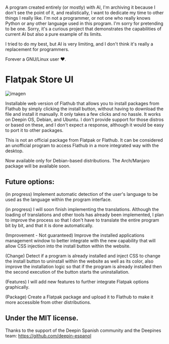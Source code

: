 A program created entirely (or mostly) with AI, I'm archiving it because I don't see the point of it, and realistically, I want to dedicate my time to other things I really like. I'm not a programmer, or not one who really knows Python or any other language used in this program. I'm sorry for pretending to be one. Sorry, it's a curious project that demonstrates the capabilities of current AI but also a pure example of its limits.

I tried to do my best, but AI is very limiting, and I don't think it's really a replacement for programmers.

Forever a GNU/Linux user ♥️.

# Flatpak Store UI

![imagen](https://github.com/user-attachments/assets/a8755a08-ec10-47e2-b9e2-7dfb48e416d3)

Installable web version of Flathub that allows you to install packages from Flathub by simply clicking the install button, without having to download the file and install it manually. It only takes a few clicks and no hassle. It works on Deepin OS, Debian, and Ubuntu. I don't provide support for those distros or based on these, and I don't expect a response, although it would be easy to port it to other packages.

This is not an official package from Flatpak or Flathub. It can be considered an unofficial program to access Flathub in a more integrated way with the desktop.

Now available only for Debian-based distributions.
The Arch/Manjaro package will be available soon.

## Future options:

(in progress) Implement automatic detection of the user's language to be used as the language within the program interface.

(in progress) I will soon finish implementing the translations. Although the loading of translations and other tools has already been implemented, I plan to improve the process so that I don't have to translate the entire program bit by bit, and that it is done automatically.

(Improvement - Not guaranteed) Improve the installed applications management window to better integrate with the new capability that will allow CSS injection into the install button within the website.

(Change) Detect if a program is already installed and inject CSS to change the install button to uninstall within the website as well as its color, also improve the installation logic so that if the program is already installed then the second execution of the button starts the uninstallation.

(Features) I will add new features to further integrate Flatpak options graphically.

(Package) Create a Flatpak package and upload it to Flathub to make it more accessible from other distributions.

## Under the MIT license.
Thanks to the support of the Deepin Spanish community and the Deepines team: https://github.com/deepin-espanol
